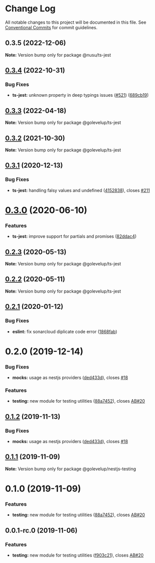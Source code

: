 # Change Log

All notable changes to this project will be documented in this file.
See [Conventional Commits](https://conventionalcommits.org) for commit guidelines.

## 0.3.5 (2022-12-06)

**Note:** Version bump only for package @nusu/ts-jest





## [0.3.4](https://github.com/golevelup/nestjs/compare/@golevelup/ts-jest@0.3.3...@golevelup/ts-jest@0.3.4) (2022-10-31)

### Bug Fixes

- **ts-jest:** unknown property in deep typings issues ([#521](https://github.com/golevelup/nestjs/issues/521)) ([689cb19](https://github.com/golevelup/nestjs/commit/689cb19c6306abe9015842b40caa74bd485ff064))

## [0.3.3](https://github.com/golevelup/nestjs/compare/@golevelup/ts-jest@0.3.2...@golevelup/ts-jest@0.3.3) (2022-04-18)

**Note:** Version bump only for package @golevelup/ts-jest

## [0.3.2](https://github.com/golevelup/nestjs/compare/@golevelup/ts-jest@0.3.1...@golevelup/ts-jest@0.3.2) (2021-10-30)

**Note:** Version bump only for package @golevelup/ts-jest

## [0.3.1](https://github.com/golevelup/nestjs/compare/@golevelup/ts-jest@0.3.0...@golevelup/ts-jest@0.3.1) (2020-12-13)

### Bug Fixes

- **ts-jest:** handling falsy values and undefined ([4152838](https://github.com/golevelup/nestjs/commit/4152838)), closes [#211](https://github.com/golevelup/nestjs/issues/211)

# [0.3.0](https://github.com/golevelup/nestjs/compare/@golevelup/ts-jest@0.2.3...@golevelup/ts-jest@0.3.0) (2020-06-10)

### Features

- **ts-jest:** improve support for partials and promises ([82ddac4](https://github.com/golevelup/nestjs/commit/82ddac4))

## [0.2.3](https://github.com/golevelup/nestjs/compare/@golevelup/ts-jest@0.2.2...@golevelup/ts-jest@0.2.3) (2020-05-13)

**Note:** Version bump only for package @golevelup/ts-jest

## [0.2.2](https://github.com/golevelup/nestjs/compare/@golevelup/ts-jest@0.2.1...@golevelup/ts-jest@0.2.2) (2020-05-11)

**Note:** Version bump only for package @golevelup/ts-jest

## [0.2.1](https://github.com/golevelup/nestjs/compare/@golevelup/ts-jest@0.2.0...@golevelup/ts-jest@0.2.1) (2020-01-12)

### Bug Fixes

- **eslint:** fix sonarcloud diplicate code error ([1868fab](https://github.com/golevelup/nestjs/commit/1868fab))

# 0.2.0 (2019-12-14)

### Bug Fixes

- **mocks:** usage as nestjs providers ([ded433d](https://github.com/golevelup/nestjs/commit/ded433d)), closes [#18](https://github.com/golevelup/nestjs/issues/18)

### Features

- **testing:** new module for testing utilities ([88a7452](https://github.com/golevelup/nestjs/commit/88a7452)), closes [AB#20](https://github.com/AB/issues/20)

## [0.1.2](https://github.com/golevelup/nestjs/compare/@golevelup/nestjs-testing@0.1.1...@golevelup/nestjs-testing@0.1.2) (2019-11-13)

### Bug Fixes

- **mocks:** usage as nestjs providers ([ded433d](https://github.com/golevelup/nestjs/commit/ded433d)), closes [#18](https://github.com/golevelup/nestjs/issues/18)

## [0.1.1](https://github.com/golevelup/nestjs/compare/@golevelup/nestjs-testing@0.1.0...@golevelup/nestjs-testing@0.1.1) (2019-11-09)

**Note:** Version bump only for package @golevelup/nestjs-testing

# 0.1.0 (2019-11-09)

### Features

- **testing:** new module for testing utilities ([88a7452](https://github.com/golevelup/nestjs/commit/88a7452)), closes [AB#20](https://github.com/AB/issues/20)

## 0.0.1-rc.0 (2019-11-06)

### Features

- **testing:** new module for testing utilities ([f903c21](https://github.com/golevelup/nestjs/commit/f903c21)), closes [AB#20](https://github.com/AB/issues/20)
